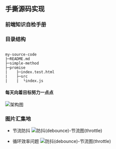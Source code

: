 ## 手撕源码实现


### 前端知识自检手册


### 目录结构
```

my-source-code
├─README.md
├─simple-method
├─promise
|    ├─index.test.html
|    ├─src
|    |  └index.js

```

#### 每天向着目标努力一点点 
![架构图](https://user-gold-cdn.xitu.io/2019/4/26/16a55401a0516a6d?imageView2/0/w/1280/h/960/format/webp/ignore-error/1)

### 图片汇集地
- 节流防抖
![防抖(debounce)-节流图(throttle)](https://asman-img.oss-cn-hangzhou.aliyuncs.com/debounce_throu_d4f9df35a3aa43158937405d8650c464.png)

- 循环效率问题
![防抖(debounce)-节流图(throttle)](https://asman-img.oss-cn-hangzhou.aliyuncs.com/uniqu_b230563ee77b4912ac7464421aa74137.png)


